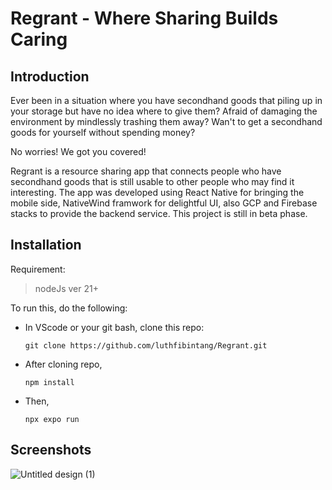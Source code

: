 # Regrant - Where Sharing Builds Caring

## Introduction
Ever been in a situation where you have secondhand goods that piling up in your storage but have no idea where to give them? Afraid of damaging the environment by mindlessly trashing them away? Wan't to get a secondhand goods for yourself without spending money? 

No worries! We got you covered!

Regrant is a resource sharing app that connects people who have secondhand goods that is still usable to other people who may find it interesting. The app was developed using React Native for bringing the mobile side, NativeWind framwork for delightful UI, also GCP and Firebase stacks to provide the backend service. This project is still in beta phase.

## Installation

Requirement:
>nodeJs ver 21+

To run this, do the following:

- In VScode or your git bash, clone this repo:
  ```
  git clone https://github.com/luthfibintang/Regrant.git
  ```

- After cloning repo,
  ```
  npm install
  ```

- Then,
  ```
  npx expo run
  ```
## Screenshots
![Untitled design (1)](https://github.com/user-attachments/assets/1a5c5b0e-e9bc-4f14-8b7b-32c3312c6acc)

